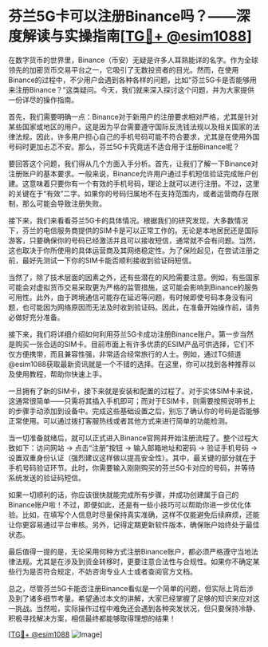 # 芬兰5G卡可以注册Binance吗？——深度解读与实操指南[[TG💪+ @esim1088](https://t.me/s/esim1088)]

在数字货币的世界里，Binance（币安）无疑是许多人耳熟能详的名字。作为全球领先的加密货币交易平台之一，它吸引了无数投资者的目光。然而，在使用Binance的过程中，不少用户会遇到各种各样的问题，比如“芬兰5G卡是否能够用来注册Binance？”这类疑问。今天，我们就来深入探讨这个问题，并为大家提供一份详尽的操作指南。

首先，我们需要明确一点：Binance对于新用户的注册要求相对严格，尤其是针对某些国家或地区的用户。这是因为平台需要遵守国际反洗钱法规以及相关国家的法律法规。因此，许多用户担心自己的手机号码可能不符合要求，尤其是在使用外国号码时更加忐忑不安。那么，芬兰5G卡究竟适不适合用于注册Binance呢？

要回答这个问题，我们得从几个方面入手分析。首先，让我们了解一下Binance对注册账户的基本要求。一般来说，Binance允许用户通过手机短信验证完成账户创建。这意味着只要你有一个有效的手机号码，理论上就可以进行注册。不过，这里的关键在于“有效”二字。如果你的号码归属地不在支持范围内，或者运营商存在限制，那么可能会导致注册失败。

接下来，我们来看看芬兰5G卡的具体情况。根据我们的研究发现，大多数情况下，芬兰的电信服务商提供的SIM卡是可以正常工作的。无论是本地居民还是国际游客，只要确保你的号码已经激活并且可以接收短信，通常就不会有问题。当然，这也取决于你所使用的具体运营商及其网络稳定性。为了保险起见，在尝试注册之前，最好先测试一下你的SIM卡能否顺利接收到验证码短信。

当然了，除了技术层面的因素之外，还有些潜在的风险需要注意。例如，有些国家可能会对虚拟货币交易采取更为严格的监管措施，这可能会影响到Binance的服务可用性。此外，由于跨境通信可能存在延迟等问题，有时候即使号码本身没有问题，也可能因为网络原因而无法及时收到验证码。因此，在准备开始操作前，请务必做好充分准备。

接下来，我们将详细介绍如何利用芬兰5G卡成功注册Binance账户。第一步当然是购买一张合适的SIM卡。目前市面上有许多优质的ESIM产品可供选择，它们不仅方便携带，而且兼容性强，非常适合经常旅行的人士。例如，通过TG频道@esim1088获取最新资讯就是一个不错的选择。在这里，你可以找到各种推荐以及使用教程，帮助你快速上手。

一旦拥有了新的SIM卡，接下来就是安装和配置的过程了。对于实体SIM卡来说，这通常很简单——只需将其插入手机即可；而对于ESIM卡，则需要按照说明书上的步骤手动添加到设备中。完成这些基础设置之后，别忘了确认你的号码是否能够正常使用。可以通过拨打客服热线或者其他方式来进行简单的功能检测。

当一切准备就绪后，就可以正式进入Binance官网并开始注册流程了。整个过程大致如下：访问网站 -> 点击“注册”按钮 -> 输入邮箱地址和密码 -> 验证手机号码 -> 设置双重身份认证（强烈建议这样做以提高安全性）。其中，最关键的部分就在于手机号码验证环节。此时，你需要输入刚刚购买的芬兰5G卡对应的号码，并等待系统发送的验证码短信。

如果一切顺利的话，你应该很快就能完成所有步骤，并成功创建属于自己的Binance账户啦！不过，即便如此，还是有一些小技巧可以帮助你进一步优化体验。比如，在填写个人信息时尽量保持真实准确，这样不仅能避免后续麻烦，还能让你更容易通过平台审核。另外，记得定期更新软件版本，确保账户始终处于最佳状态。

最后值得一提的是，无论采用何种方式注册Binance账户，都必须严格遵守当地法律法规。尤其是在涉及到资金转移时，更要注意合法性与合规性。如果你不确定某些行为是否符合规定，不妨咨询专业人士或者查阅官方文档。

总之，尽管芬兰5G卡能否注册Binance看似是一个简单的问题，但实际上背后涉及到了诸多细节考量。希望通过本文的讲解，大家已经掌握了足够的知识来应对这一挑战。当然啦，实际操作过程中难免还会遇到各种突发状况，但只要保持冷静、积极寻找解决方案，相信最终都能够取得理想的结果！

[[TG💪+ @esim1088](https://t.me/s/esim1088) ![Image](https://i.postimg.cc/4NQfJmqS/Snipaste-2025-05-13-00-14-12.png)]